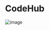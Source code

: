 # CodeHub
![image](https://github.com/makhammadsoliyev/CodeHub/assets/149594973/6de51720-136f-4eed-b5d6-b3f57b0ddc9f)
